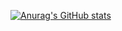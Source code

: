 [![Anurag's GitHub stats](https://github-readme-stats.vercel.app/api?username=RealMan-Shao)](https://github.com/anuraghazra/github-readme-stats)
